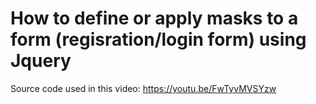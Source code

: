 # How to define or apply masks to a form (regisration/login form) using Jquery
Source code used in this video: https://youtu.be/FwTyvMVSYzw
